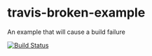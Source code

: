 # travis-broken-example

An example that will cause a build failure


[![Build Status](https://travis-ci.org/FreifunkBremen/yanic.svg?branch=master)](https://travis-ci.org/gitdev1234/travis-broken-example)
